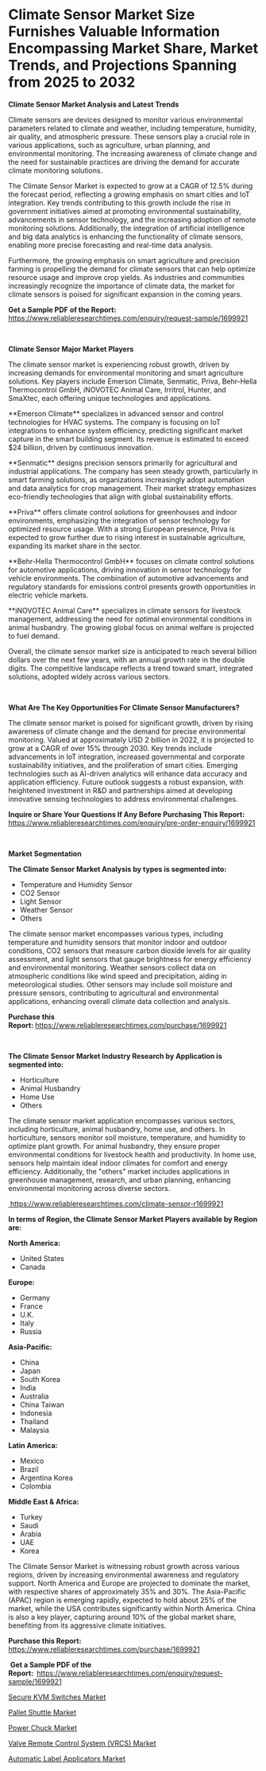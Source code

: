 <p><h1>Climate Sensor Market Size Furnishes Valuable Information Encompassing Market Share, Market Trends, and Projections Spanning from 2025 to 2032</h1></p><p><strong>Climate Sensor Market Analysis and Latest Trends</strong></p>
<p><p>Climate sensors are devices designed to monitor various environmental parameters related to climate and weather, including temperature, humidity, air quality, and atmospheric pressure. These sensors play a crucial role in various applications, such as agriculture, urban planning, and environmental monitoring. The increasing awareness of climate change and the need for sustainable practices are driving the demand for accurate climate monitoring solutions.</p><p>The Climate Sensor Market is expected to grow at a CAGR of 12.5% during the forecast period, reflecting a growing emphasis on smart cities and IoT integration. Key trends contributing to this growth include the rise in government initiatives aimed at promoting environmental sustainability, advancements in sensor technology, and the increasing adoption of remote monitoring solutions. Additionally, the integration of artificial intelligence and big data analytics is enhancing the functionality of climate sensors, enabling more precise forecasting and real-time data analysis.</p><p>Furthermore, the growing emphasis on smart agriculture and precision farming is propelling the demand for climate sensors that can help optimize resource usage and improve crop yields. As industries and communities increasingly recognize the importance of climate data, the market for climate sensors is poised for significant expansion in the coming years.</p></p>
<p><strong>Get a Sample PDF of the Report:&nbsp;</strong> <a href="https://www.reliableresearchtimes.com/enquiry/request-sample/1699921?utm_campaign=2263&utm_medium=2&utm_source=Github&utm_content=ia&utm_term=27032025&utm_id=climate-sensor">https://www.reliableresearchtimes.com/enquiry/request-sample/1699921</a></p>
<p>&nbsp;</p>
<p><strong>Climate Sensor Major Market Players</strong></p>
<p><p>The climate sensor market is experiencing robust growth, driven by increasing demands for environmental monitoring and smart agriculture solutions. Key players include Emerson Climate, Senmatic, Priva, Behr-Hella Thermocontrol GmbH, iNOVOTEC Animal Care, Irritrol, Hunter, and SmaXtec, each offering unique technologies and applications.</p><p>**Emerson Climate** specializes in advanced sensor and control technologies for HVAC systems. The company is focusing on IoT integrations to enhance system efficiency, predicting significant market capture in the smart building segment. Its revenue is estimated to exceed $24 billion, driven by continuous innovation.</p><p>**Senmatic** designs precision sensors primarily for agricultural and industrial applications. The company has seen steady growth, particularly in smart farming solutions, as organizations increasingly adopt automation and data analytics for crop management. Their market strategy emphasizes eco-friendly technologies that align with global sustainability efforts.</p><p>**Priva** offers climate control solutions for greenhouses and indoor environments, emphasizing the integration of sensor technology for optimized resource usage. With a strong European presence, Priva is expected to grow further due to rising interest in sustainable agriculture, expanding its market share in the sector.</p><p>**Behr-Hella Thermocontrol GmbH** focuses on climate control solutions for automotive applications, driving innovation in sensor technology for vehicle environments. The combination of automotive advancements and regulatory standards for emissions control presents growth opportunities in electric vehicle markets.</p><p>**iNOVOTEC Animal Care** specializes in climate sensors for livestock management, addressing the need for optimal environmental conditions in animal husbandry. The growing global focus on animal welfare is projected to fuel demand.</p><p>Overall, the climate sensor market size is anticipated to reach several billion dollars over the next few years, with an annual growth rate in the double digits. The competitive landscape reflects a trend toward smart, integrated solutions, adopted widely across various sectors.</p></p>
<p>&nbsp;</p>
<p><strong>What Are The Key Opportunities For Climate Sensor Manufacturers?</strong></p>
<p><p>The climate sensor market is poised for significant growth, driven by rising awareness of climate change and the demand for precise environmental monitoring. Valued at approximately USD 2 billion in 2022, it is projected to grow at a CAGR of over 15% through 2030. Key trends include advancements in IoT integration, increased governmental and corporate sustainability initiatives, and the proliferation of smart cities. Emerging technologies such as AI-driven analytics will enhance data accuracy and application efficiency. Future outlook suggests a robust expansion, with heightened investment in R&D and partnerships aimed at developing innovative sensing technologies to address environmental challenges.</p></p>
<p><strong>Inquire or Share Your Questions If Any Before Purchasing This Report:</strong> <a href="https://www.reliableresearchtimes.com/enquiry/pre-order-enquiry/1699921?utm_campaign=2263&utm_medium=2&utm_source=Github&utm_content=ia&utm_term=27032025&utm_id=climate-sensor">https://www.reliableresearchtimes.com/enquiry/pre-order-enquiry/1699921</a></p>
<p>&nbsp;</p>
<p><strong>Market Segmentation</strong></p>
<p><strong>The Climate Sensor Market Analysis by types is segmented into:</strong></p>
<p><ul><li>Temperature and Humidity Sensor</li><li>CO2 Sensor</li><li>Light Sensor</li><li>Weather Sensor</li><li>Others</li></ul></p>
<p><p>The climate sensor market encompasses various types, including temperature and humidity sensors that monitor indoor and outdoor conditions, CO2 sensors that measure carbon dioxide levels for air quality assessment, and light sensors that gauge brightness for energy efficiency and environmental monitoring. Weather sensors collect data on atmospheric conditions like wind speed and precipitation, aiding in meteorological studies. Other sensors may include soil moisture and pressure sensors, contributing to agricultural and environmental applications, enhancing overall climate data collection and analysis.</p></p>
<p><strong>Purchase this Report:&nbsp;</strong><a href="https://www.reliableresearchtimes.com/purchase/1699921?utm_campaign=2263&utm_medium=2&utm_source=Github&utm_content=ia&utm_term=27032025&utm_id=climate-sensor">https://www.reliableresearchtimes.com/purchase/1699921</a></p>
<p>&nbsp;</p>
<p><strong>The Climate Sensor Market Industry Research by Application is segmented into:</strong></p>
<p><ul><li>Horticulture</li><li>Animal Husbandry</li><li>Home Use</li><li>Others</li></ul></p>
<p><p>The climate sensor market application encompasses various sectors, including horticulture, animal husbandry, home use, and others. In horticulture, sensors monitor soil moisture, temperature, and humidity to optimize plant growth. For animal husbandry, they ensure proper environmental conditions for livestock health and productivity. In home use, sensors help maintain ideal indoor climates for comfort and energy efficiency. Additionally, the "others" market includes applications in greenhouse management, research, and urban planning, enhancing environmental monitoring across diverse sectors.</p></p>
<p><a href="https://www.reliableresearchtimes.com/climate-sensor-r1699921?utm_campaign=2263&utm_medium=2&utm_source=Github&utm_content=ia&utm_term=27032025&utm_id=climate-sensor">&nbsp;https://www.reliableresearchtimes.com/climate-sensor-r1699921</a></p>
<p><strong>In terms of Region, the Climate Sensor Market Players available by Region are:</strong></p>
<p>
    <p> <strong> North America: </strong>
        <ul>
            <li>United States</li>
            <li>Canada</li>
        </ul>
        </p> 
    <p> <strong> Europe: </strong>
        <ul>
            <li>Germany</li>
            <li>France</li>
            <li>U.K.</li>
            <li>Italy</li>
            <li>Russia</li>
        </ul>
        </p> 
    <p> <strong> Asia-Pacific: </strong>
        <ul>
            <li>China</li>
            <li>Japan</li>
            <li>South Korea</li>
            <li>India</li>
            <li>Australia</li>
            <li>China Taiwan</li>
            <li>Indonesia</li>
            <li>Thailand</li>
            <li>Malaysia</li>
        </ul>
        </p> 
    <p> <strong> Latin America: </strong>
        <ul>
            <li>Mexico</li>
            <li>Brazil</li>
            <li>Argentina Korea</li>
            <li>Colombia</li>
        </ul>
        </p> 
    <p> <strong> Middle East & Africa: </strong>
        <ul>
            <li>Turkey</li>
            <li>Saudi</li>
            <li>Arabia</li>
            <li>UAE</li>
            <li>Korea</li>
        </ul>
    </p>
    </p>
<p><p>The Climate Sensor Market is witnessing robust growth across various regions, driven by increasing environmental awareness and regulatory support. North America and Europe are projected to dominate the market, with respective shares of approximately 35% and 30%. The Asia-Pacific (APAC) region is emerging rapidly, expected to hold about 25% of the market, while the USA contributes significantly within North America. China is also a key player, capturing around 10% of the global market share, benefiting from its aggressive climate initiatives.</p></p>
<p><strong>Purchase this Report: </strong><a href="https://www.reliableresearchtimes.com/purchase/1699921?utm_campaign=2263&utm_medium=2&utm_source=Github&utm_content=ia&utm_term=27032025&utm_id=climate-sensor">https://www.reliableresearchtimes.com/purchase/1699921</a></p>
<p>&nbsp;<strong>Get a Sample PDF of the Report:&nbsp;&nbsp;</strong><a href="https://www.reliableresearchtimes.com/enquiry/request-sample/1699921?utm_campaign=2263&utm_medium=2&utm_source=Github&utm_content=ia&utm_term=27032025&utm_id=climate-sensor">https://www.reliableresearchtimes.com/enquiry/request-sample/1699921</a></p>
<p><strong></strong></p>
<p><p><a href="https://github.com/miehldobin1w/Market-Research-Report-List-1/blob/main/secure-kvm-switches-market.md?utm_campaign=2263&utm_medium=2&utm_source=Github&utm_content=ia&utm_term=27032025&utm_id=climate-sensor">Secure KVM Switches Market</a></p><p><a href="https://www.linkedin.com/pulse/growth-rate-size-pallet-shuttle-market-anextraordinary-73-cagr-2iqhe?utm_campaign=2263&utm_medium=2&utm_source=Github&utm_content=ia&utm_term=27032025&utm_id=climate-sensor">Pallet Shuttle Market</a></p><p><a href="https://www.linkedin.com/pulse/power-chuck-market-overview-industry-growth-worth-yoxpe?utm_campaign=2263&utm_medium=2&utm_source=Github&utm_content=ia&utm_term=27032025&utm_id=climate-sensor">Power Chuck Market</a></p><p><a href="https://github.com/meenafadilkh/Market-Research-Report-List-1/blob/main/valve-remote-control-system-vrcs-market.md?utm_campaign=2263&utm_medium=2&utm_source=Github&utm_content=ia&utm_term=27032025&utm_id=climate-sensor">Valve Remote Control System (VRCS) Market</a></p><p><a href="https://www.linkedin.com/pulse/comprehensive-automatic-label-applicators-market-forecast-9sqpe?utm_campaign=2263&utm_medium=2&utm_source=Github&utm_content=ia&utm_term=27032025&utm_id=climate-sensor">Automatic Label Applicators Market</a></p></p>